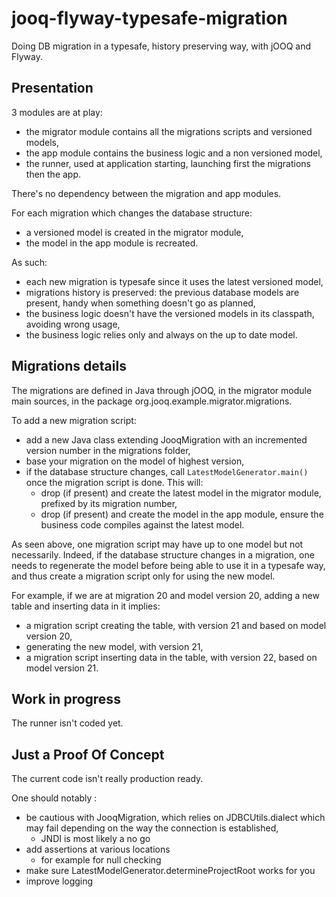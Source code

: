 # jooq-flyway-typesafe-migration
Doing DB migration in a typesafe, history preserving way, with jOOQ and Flyway.

## Presentation

3 modules are at play:
* the migrator module contains all the migrations scripts and versioned models,
* the app module contains the business logic and a non versioned model,
* the runner, used at application starting, launching first the migrations then the app.

There's no dependency between the migration and app modules.

For each migration which changes the database structure:
* a versioned model is created in the migrator module,
* the model in the app module is recreated.

As such:
* each new migration is typesafe since it uses the latest versioned model,
* migrations history is preserved: the previous database models are present, handy when something doesn't go as planned,
* the business logic doesn't have the versioned models in its classpath, avoiding wrong usage,
* the business logic relies only and always on the up to date model.
 
## Migrations details

The migrations are defined in Java through jOOQ, in the migrator module main sources, in the package org.jooq.example.migrator.migrations.

To add a new migration script:
* add a new Java class extending JooqMigration with an incremented version number in the migrations folder,
* base your migration on the model of highest version, 
* if the database structure changes, call ```LatestModelGenerator.main()``` once the migration script is done. This will:
  * drop (if present) and create the latest model in the migrator module, prefixed by its migration number,
  * drop (if present) and create the model in the app module, ensure the business code compiles against the latest model.

As seen above, one migration script may have up to one model but not necessarily. 
Indeed, if the database structure changes in a migration, one needs to regenerate the model before being able to use it in a typesafe way, and thus create a migration script only for using the new model.
  
For example, if we are at migration 20 and model version 20, adding a new table and inserting data in it implies:
* a migration script creating the table, with version 21 and based on model version 20,
* generating the new model, with version 21,
* a migration script inserting data in the table, with version 22, based on model version 21.

## Work in progress

The runner isn't coded yet.
 
## Just a Proof Of Concept

The current code isn't really production ready. 

One should notably :
* be cautious with JooqMigration, which relies on JDBCUtils.dialect which may fail depending on the way the connection is established,
  * JNDI is most likely a no go
* add assertions at various locations
  * for example for null checking
* make sure LatestModelGenerator.determineProjectRoot works for you
* improve logging